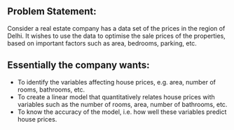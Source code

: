 ## Problem Statement:
Consider a real estate company has a data set of the prices in the region of Delhi. It wishes to use the data to optimise the sale prices of the properties, based on important factors such as area, bedrooms, parking, etc.

## Essentially the company wants:
- To identify the variables affecting house prices, e.g. area, number of rooms, bathrooms, etc.
- To create a linear model that quantitatively relates house prices with variables such as the number of rooms, area, number of bathrooms, etc.
- To know the accuracy of the model, i.e. how well these variables predict house prices.
